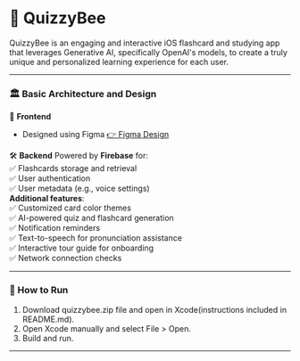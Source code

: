 # 🐝 QuizzyBee
QuizzyBee is an engaging and interactive iOS flashcard and studying app that leverages Generative AI, specifically OpenAI's models, to create a truly unique and personalized learning experience for each user.

---

### 🏛️ Basic Architecture and Design
🎨 **Frontend**  
- Designed using Figma [👉 Figma Design](https://www.figma.com/design/DiJgQeKkEAwBHcSwpBgdUC/QuizzyBee?node-id=0-1&t=I7TqgzfrRm1iKM7Z-1)  

🛠️ **Backend**
Powered by **Firebase** for:  
✅ Flashcards storage and retrieval  
✅ User authentication  
✅ User metadata (e.g., voice settings)  
**Additional features**:  
✅ Customized card color themes  
✅ AI-powered quiz and flashcard generation  
✅ Notification reminders  
✅ Text-to-speech for pronunciation assistance  
✅ Interactive tour guide for onboarding  
✅ Network connection checks  

---

### 🚀 How to Run
1. Download quizzybee.zip file and open in Xcode(instructions included in README.md).
2. Open Xcode manually and select File > Open.
3. Build and run.

---


